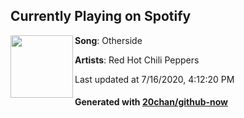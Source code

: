 ## Currently Playing on Spotify

[<img align="left" width="100" src="https://i.scdn.co/image/ab67616d00001e0294d08ab63e57b0cae74e8595">](https://open.spotify.com/album/2Y9IRtehByVkegoD7TcLfi)

**Song**: Otherside

**Artists**: Red Hot Chili Peppers

Last updated at 7/16/2020, 4:12:20 PM

#### Generated with [20chan/github-now](https://github.com/20chan/github-now)